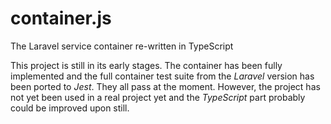 # container.js
The Laravel service container re-written in TypeScript

This project is still in its early stages. The container has been fully implemented and the full container test suite from the _Laravel_ version has been ported to _Jest_. They all pass at the moment. However, the project has not yet been used in a real project yet and the _TypeScript_ part probably could be improved upon still.
